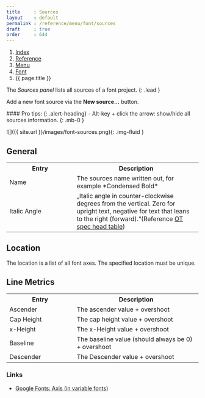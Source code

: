 ```yaml
---
title     : Sources
layout    : default
permalink : /reference/menu/font/sources
draft     : true
order     : 644
---
```


<nav aria-label="breadcrumb">
  <ol class="breadcrumb small">
    <li class="breadcrumb-item"><a href="{{ site.url }}">Index</a></li>
    <li class="breadcrumb-item"><a href="{{ site.url }}/reference">Reference</a></li>
    <li class="breadcrumb-item"><a href="{{ site.url }}/reference/menu">Menu</a></li>
    <li class="breadcrumb-item"><a href="{{ site.url }}/reference/menu/font">Font</a></li>
    <li class="breadcrumb-item active" aria-current="page">{{ page.title }}</li>
  </ol>
</nav>

The *Sources panel* lists all sources of a font project. 
{: .lead }

Add a new font source via the **New source...** button. 


<div class="alert alert-primary mt-3" role="alert" markdown='1'>
#### Pro tips: 
{: .alert-heading}
- Alt-key + click the arrow: show/hide all sources information.
{: .mb-0 }
</div>

![]({{ site.url }}/images/font-sources.png){: .img-fluid }

General
-------

<table class='table table-hover'>
<tr>
<th width='35%'>Entry</th>
<th width='65%'>Description</th>
</tr>
<tr>
<td>Name</td>
<td>The sources name written out, for example *Condensed Bold*</td>
</tr>
<tr>
<td>Italic Angle</td>
<td>„Italic angle in counter-clockwise degrees from the vertical. Zero for upright text, negative for text that leans to the right (forward).“(Reference <a href='https://learn.microsoft.com/en-us/typography/opentype/spec/post#header' target="_blank">OT spec head table</a>)</td>
</tr>
</table>

Location
-------
The location is a list of all font axes. The specified location must be unique.

Line Metrics
-------

<table class='table table-hover'>
<tr>
<th width='35%'>Entry</th>
<th width='65%'>Description</th>
</tr>
<tr>
<td>Ascender</td>
<td>The ascender value + overshoot</td>
</tr>
<tr>
<td>Cap Height</td>
<td>The cap height value + overshoot</td>
</tr>
<tr>
<td>x-Height</td>
<td>The x-Height value + overshoot</td>
</tr>
<tr>
<td>Baseline</td>
<td>The baseline value (should always be 0) + overshoot</td>
</tr>
<tr>
<td>Descender</td>
<td>The Descender value + overshoot</td>
</tr>
</table>


### Links

- [Google Fonts: Axis (in variable fonts)](https://fonts.google.com/knowledge/glossary/axis_in_variable_fonts)
